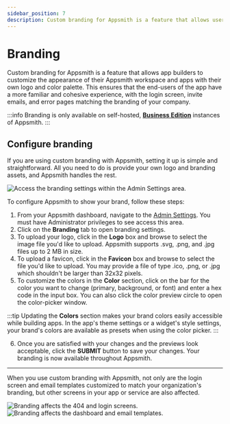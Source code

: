 ```yaml
---
sidebar_position: 7
description: Custom branding for Appsmith is a feature that allows users to customize the appearance of their Appsmith workspace and apps with their own logo and color palette.
---
```


# Branding

Custom branding for Appsmith is a feature that allows app builders to customize the appearance of their Appsmith workspace and apps with their own logo and color palette. This ensures that the end-users of the app have a more familiar and cohesive experience, with the login screen, invite emails, and error pages matching the branding of your company. 

:::info
Branding is only available on self-hosted, [**Business Edition**](https://www.appsmith.com/pricing) instances of Appsmith.
:::

<VideoEmbed host="youtube" videoId="E_4I0J-0u1k" title="How to use Custom Branding" caption="How to use Custom Branding" /> 

## Configure branding

If you are using custom branding with Appsmith, setting it up is simple and straightforward. All you need to do is provide your own logo and branding assets, and Appsmith handles the rest.

![Access the branding settings within the Admin Settings area.](/img/branding_newbrand.png)

To configure Appsmith to show your brand, follow these steps:

<VideoEmbed host="youtube" videoId="aK-JHRFNUrU" title="Branding | Demo" caption="Set up Appsmith to show your own branding" /> 

1. From your Appsmith dashboard, navigate to the [Admin Settings](/getting-started/setup/instance-configuration/admin-settings). You must have Administrator privileges to see access this area.
2. Click on the **Branding** tab to open branding settings.
3. To upload your logo, click in the **Logo** box and browse to select the image file you'd like to upload. Appsmith supports .svg, .png, and .jpg files up to 2 MB in size.
4. To upload a favicon, click in the **Favicon** box and browse to select the file you'd like to upload. You may provide a file of type .ico, .png, or .jpg which shouldn't be larger than 32x32 pixels.
5. To customize the colors in the **Color** section, click on the bar for the color you want to change (primary, background, or font) and enter a hex code in the input box. You can also click the color preview circle to open the color-picker window.

:::tip
Updating the **Colors** section makes your brand colors easily accessible while building apps. In the app's theme settings or a widget's style settings, your brand's colors are available as presets when using the color picker.
:::

6. Once you are satisfied with your changes and the previews look acceptable, click the **SUBMIT** button to save your changes. Your branding is now available throughout Appsmith.

---

When you use custom branding with Appsmith, not only are the login screen and email templates customized to match your organization's branding, but other screens in your app or service are also affected.

![Branding affects the 404 and login screens.](/img/branding_404_login.png)
![Branding affects the dashboard and email templates.](</img/branding_dash_email.png>)
